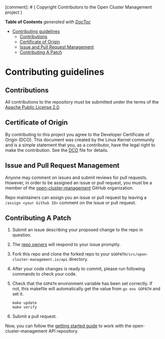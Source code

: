\[comment\]: # ( Copyright Contributors to the Open Cluster Management project )
<!-- START doctoc generated TOC please keep comment here to allow auto update -->
<!-- DON'T EDIT THIS SECTION, INSTEAD RE-RUN doctoc TO UPDATE -->
**Table of Contents**  *generated with [DocToc](https://github.com/thlorenz/doctoc)*

- [Contributing guidelines](#contributing-guidelines)
  - [Contributions](#contributions)
  - [Certificate of Origin](#certificate-of-origin)
  - [Issue and Pull Request Management](#issue-and-pull-request-management)
  - [Contributing A Patch](#contributing-a-patch)

<!-- END doctoc generated TOC please keep comment here to allow auto update -->

# Contributing guidelines

## Contributions

All contributions to the repository must be submitted under the terms of the [Apache Public License 2.0](https://www.apache.org/licenses/LICENSE-2.0).

## Certificate of Origin

By contributing to this project you agree to the Developer Certificate of
Origin (DCO). This document was created by the Linux Kernel community and is a
simple statement that you, as a contributor, have the legal right to make the
contribution. See the [DCO](DCO) file for details.

## Issue and Pull Request Management

Anyone may comment on issues and submit reviews for pull requests. However, in
order to be assigned an issue or pull request, you must be a member of the
[open-cluster-management](https://github.com/open-cluster-management-io) GitHub organization.

Repo maintainers can assign you an issue or pull request by leaving a
`/assign <your Github ID>` comment on the issue or pull request.

## Contributing A Patch

1. Submit an issue describing your proposed change to the repo in question.
2. The [repo owners](OWNERS) will respond to your issue promptly.
3. Fork this repo and clone the forked repo to your `$GOPATH/src/open-cluster-management.io/api` directory.
4. After your code changes is ready to commit, please run following commands to check your code.
5. Check that the `GOPATH` environment variable has been set correctly. If not, this makefile will automatically get the value from `go env GOPATH` and set it.

   ```shell
   make update
   make verify
   ```

6. Submit a pull request.

Now, you can follow the [getting started guide](./README.md#getting-started) to work with the open-cluster-management API repository.
